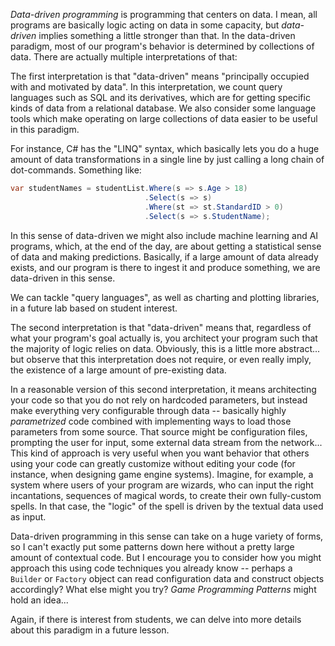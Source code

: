 *Data-driven programming* is programming that centers on data. I mean, all programs are basically logic acting on data in some capacity, but *data-driven* implies something a little stronger than that. In the data-driven paradigm, most of our program's behavior is determined by collections of data. There are actually multiple interpretations of that:

The first interpretation is that "data-driven" means "principally occupied with and motivated by data". In this interpretation, we count query languages such as SQL and its derivatives, which are for getting specific kinds of data from a relational database. We also consider some language tools which make operating on large collections of data easier to be useful in this paradigm. 

For instance, C# has the "LINQ" syntax, which basically lets you do a huge amount of data transformations in a single line by just calling a long chain of dot-commands. Something like:
``` C#
var studentNames = studentList.Where(s => s.Age > 18)
                              .Select(s => s)
                              .Where(st => st.StandardID > 0)
                              .Select(s => s.StudentName);
```

In this sense of data-driven we might also include machine learning and AI programs, which, at the end of the day, are about getting a statistical sense of data and making predictions. Basically, if a large amount of data already exists, and our program is there to ingest it and produce something, we are data-driven in this sense. 

We can tackle "query languages", as well as charting and plotting libraries, in a future lab based on student interest.

The second interpretation is that "data-driven" means that, regardless of what your program's goal actually is, you architect your program such that the majority of logic relies on data. Obviously, this is a little more abstract... but observe that this interpretation does not require, or even really imply, the existence of a large amount of pre-existing data. 

In a reasonable version of this second interpretation, it means architecting your code so that you do not rely on hardcoded parameters, but instead make everything very configurable through data -- basically highly *parametrized* code combined with implementing ways to load those parameters from some source. That source might be configuration files, prompting the user for input, some external data stream from the network... This kind of approach is very useful when you want behavior that others using your code can greatly customize without editing your code (for instance, when designing game engine systems). Imagine, for example, a system where users of your program are wizards, who can input the right incantations, sequences of magical words, to create their own fully-custom spells. In that case, the "logic" of the spell is driven by the textual data used as input.

Data-driven programming in this sense can take on a huge variety of forms, so I can't exactly put some patterns down here without a pretty large amount of contextual code. But I encourage you to consider how you might approach this using code techniques you already know -- perhaps a `Builder` or `Factory` object can read configuration data and construct objects accordingly? What else might you try? *Game Programming Patterns* might hold an idea...

Again, if there is interest from students, we can delve into more details about this paradigm in a future lesson.







